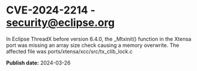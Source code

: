 # CVE-2024-2214 - security@eclipse.org

In Eclipse ThreadX before version 6.4.0, the _Mtxinit() function in the 
Xtensa port was missing an array size check causing a memory overwrite. 
The affected file was ports/xtensa/xcc/src/tx_clib_lock.c



**Publish date:** 2024-03-26
